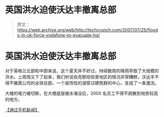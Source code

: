 # 英国洪水迫使沃达丰撤离总部

> 原文：<https://web.archive.org/web/http://techcrunch.com/2007/07/25/floods-in-uk-force-vodafone-to-evacuate-hq/>

# 英国洪水迫使沃达丰撤离总部

对于英格兰北部和中部来说，这个夏天并不好过，持续数周的降雨导致了大规模的洪水。上周雨又下了起来，我们听说伯克郡纽伯里地区的情况非常糟糕，沃达丰不得不撤离公司的全球总部。一个装饰性的湖穿过建筑群的中心，变成了一条激流。

大楼的电力被切断，在大楼底层被水淹没后，2000 名员工不得不疏散到地势较高的地方。

[【通过手机新闻】](https://web.archive.org/web/20210127030258/http://www.cellular-news.com/story/25060.php)